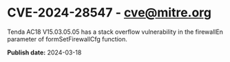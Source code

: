 # CVE-2024-28547 - cve@mitre.org

Tenda AC18 V15.03.05.05 has a stack overflow vulnerability in the firewallEn parameter of formSetFirewallCfg function.

**Publish date:** 2024-03-18
